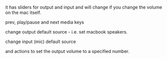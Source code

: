 it has sliders for output and input and will change if you change the volume on the mac itself.

prev, play/pause and next media keys

change output default source - i.e. set macbook speakers. 

change input (mic) default source

and actions to set the output volume to a specified number. 
